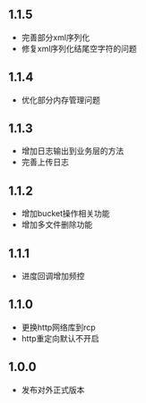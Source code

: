 ## 1.1.5
- 完善部分xml序列化
- 修复xml序列化结尾空字符的问题

## 1.1.4
- 优化部分内存管理问题

## 1.1.3
- 增加日志输出到业务层的方法
- 完善上传日志

## 1.1.2
- 增加bucket操作相关功能
- 增加多文件删除功能

## 1.1.1
- 进度回调增加频控

## 1.1.0
- 更换http网络库到rcp
- http重定向默认不开启

## 1.0.0
- 发布对外正式版本